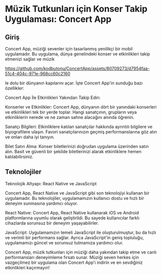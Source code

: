 
<h1> Müzik Tutkunları için Konser Takip Uygulaması: Concert App</h1>

<h2>Giriş</h2>

<p>
  Concert App, müziği sevenler için tasarlanmış yenilikçi bir mobil uygulamadır. Bu uygulama, dünya genelindeki konser ve etkinlikleri takip etmenizi sağlar ve müzik

https://github.com/kodbutonu/ConcertApp/assets/80709273/d7954faa-51c4-404c-971e-968cc60c2160

le dolu bir dünyanın kapılarını açar. İşte Concert App'in sunduğu bazı özellikler:

Concert App İle Etkinlikleri Yakından Takip Edin:

Konserler ve Etkinlikler: Concert App, dünyanın dört bir yanındaki konserleri ve etkinlikleri tek bir yerde toplar. Hangi sanatçının, grupların veya etkinliklerin nerede ve ne zaman sahne alacağını anında öğrenin.

Sanatçı Bilgileri: Etkinliklere katılan sanatçılar hakkında ayrıntılı bilgilere ve biyografilere ulaşın. Favori sanatçılarınızın geçmiş performanslarına göz atın ve onları daha iyi tanıyın.

Bilet Satın Alma: Konser biletlerinizi doğrudan uygulama üzerinden satın alın. Basit ve güvenli bir şekilde biletlerinizi alarak etkinliklere hemen katılabilirsiniz.
</p>

## Teknolojiler

<p>Teknolojik Altyapı: React Native ve JavaScript

Concert App, React Native ve JavaScript gibi son teknolojiyi kullanan bir uygulamadır. Bu teknolojiler, uygulamamızın kullanıcı dostu ve hızlı bir deneyim sunmasına yardımcı oluyor.

React Native: Concert App, React Native kullanarak iOS ve Android platformlarına uyumlu olarak geliştirildi. Bu sayede kullanıcılar farklı cihazlarda sorunsuz bir deneyim yaşayabilirler.

JavaScript: Uygulamamızın temeli JavaScript ile oluşturulmuştur, bu da hızlı ve verimli bir performans sağlar. Ayrıca JavaScript'in geniş topluluğu, uygulamamızı güncel ve sorunsuz tutmamıza yardımcı olur.

Concert App, müzik tutkunları için müziği daha yakından takip etme ve canlı performansları deneyimleme fırsatı sunar. Müziği seven herkes için vazgeçilmez bir uygulama olan Concert App'i indirin ve en sevdiğiniz etkinlikleri kaçırmayın!

</p>


